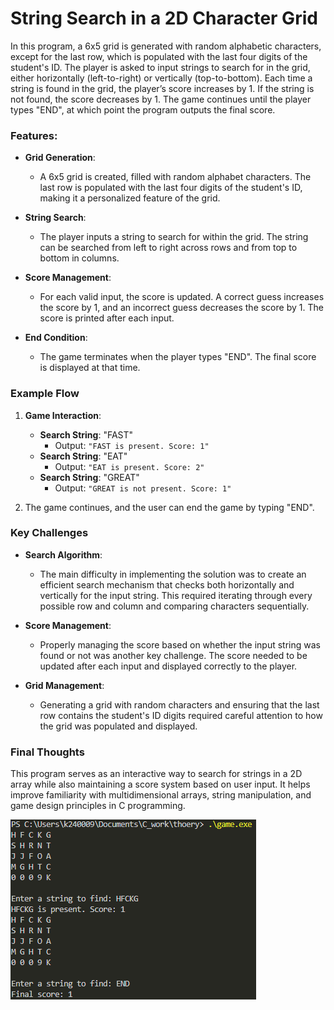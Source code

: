 # String Search in a 2D Character Grid

In this program, a 6x5 grid is generated with random alphabetic characters, except for the last row, which is populated with the last four digits of the student's ID. The player is asked to input strings to search for in the grid, either horizontally (left-to-right) or vertically (top-to-bottom). Each time a string is found in the grid, the player’s score increases by 1. If the string is not found, the score decreases by 1. The game continues until the player types "END", at which point the program outputs the final score.

### Features:

- **Grid Generation**: 
  - A 6x5 grid is created, filled with random alphabet characters. The last row is populated with the last four digits of the student's ID, making it a personalized feature of the grid.
  
- **String Search**:
  - The player inputs a string to search for within the grid. The string can be searched from left to right across rows and from top to bottom in columns.

- **Score Management**:
  - For each valid input, the score is updated. A correct guess increases the score by 1, and an incorrect guess decreases the score by 1. The score is printed after each input.

- **End Condition**: 
  - The game terminates when the player types "END". The final score is displayed at that time.

### Example Flow


1. **Game Interaction**:
    - **Search String**: "FAST"
      - Output: `"FAST is present. Score: 1"`
    - **Search String**: "EAT"
      - Output: `"EAT is present. Score: 2"`
    - **Search String**: "GREAT"
      - Output: `"GREAT is not present. Score: 1"`

2. The game continues, and the user can end the game by typing "END".

### Key Challenges

- **Search Algorithm**:
  - The main difficulty in implementing the solution was to create an efficient search mechanism that checks both horizontally and vertically for the input string. This required iterating through every possible row and column and comparing characters sequentially.
  
- **Score Management**:
  - Properly managing the score based on whether the input string was found or not was another key challenge. The score needed to be updated after each input and displayed correctly to the player.

- **Grid Management**:
  - Generating a grid with random characters and ensuring that the last row contains the student's ID digits required careful attention to how the grid was populated and displayed.

### Final Thoughts

This program serves as an interactive way to search for strings in a 2D array while also maintaining a score system based on user input. It helps improve familiarity with multidimensional arrays, string manipulation, and game design principles in C programming.

![alt text](image.png)